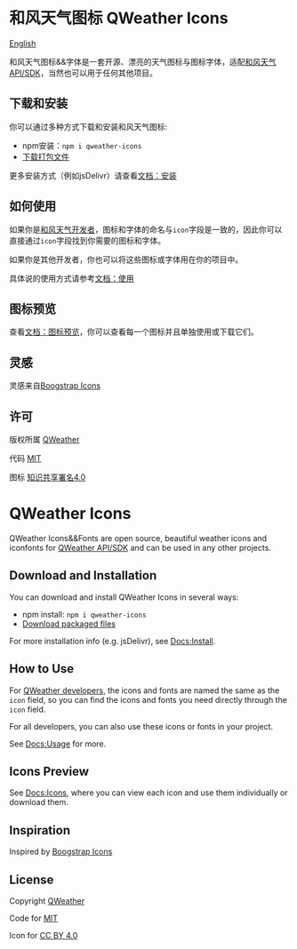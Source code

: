 # 和风天气图标 QWeather Icons

[English](#qweather-icons)

和风天气图标&&字体是一套开源、漂亮的天气图标与图标字体，适配[和风天气API/SDK](https://dev.qweather.com/)，当然也可以用于任何其他项目。 

## 下载和安装

你可以通过多种方式下载和安装和风天气图标:

- npm安装：`npm i qweather-icons`
- [下载打包文件](https://github.com/qwd/Icons/releases)

更多安装方式（例如jsDelivr）请查看[文档：安装](https://icons.qweather.com/install/)

## 如何使用

如果你是[和风天气开发者](https://dev.qweather.com/)，图标和字体的命名与`icon`字段是一致的，因此你可以直接通过`icon`字段找到你需要的图标和字体。

如果你是其他开发者，你也可以将这些图标或字体用在你的项目中。

具体说的使用方式请参考[文档：使用](https://icons.qweather.com/usage/)

## 图标预览

查看[文档：图标预览](https://icons.qweather.com/icons/)，你可以查看每一个图标并且单独使用或下载它们。
## 灵感

灵感来自[Boogstrap Icons](https://icons.getbootstrap.com/)

## 许可

版权所属 [QWeather](https://www.qweather.com/)

代码 [MIT](https://github.com/qwd/Icons/blob/main/LICENSE)

图标 [知识共享署名4.0](https://creativecommons.org/licenses/by/4.0/deed.zh)

# QWeather Icons

QWeather Icons&&Fonts are open source, beautiful weather icons and iconfonts for [QWeather API/SDK](https://dev.qweather.com/en/) and can be used in any other projects. 

## Download and Installation

You can download and install QWeather Icons in several ways:

- npm install: `npm i qweather-icons`
- [Download packaged files](https://github.com/qwd/Icons/releases)

For more installation info (e.g. jsDelivr), see [Docs:Install](https://icons.qweather.com/en/install/).

## How to Use

For [QWeather developers](https://dev.qweather.com/en/), the icons and fonts are named the same as the `icon` field, so you can find the icons and fonts you need directly through the `icon` field.

For all developers, you can also use these icons or fonts in your project.

See [Docs:Usage](https://icons.qweather.com/en/usage/) for more.

## Icons Preview

See [Docs:Icons](https://icons.qweather.com/icons/), where you can view each icon and use them individually or download them.

## Inspiration

Inspired by [Boogstrap Icons](https://icons.getbootstrap.com/)

## License

Copyright [QWeather](https://www.qweather.com/en/)

Code for [MIT](https://github.com/qwd/Icons/blob/main/LICENSE)

Icon for [CC BY 4.0](https://creativecommons.org/licenses/by/4.0/)

